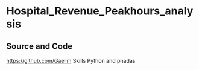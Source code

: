 # Hospital_Revenue_Peakhours_analysis


## Source and Code
https://github.com/Gaelim
Skills 
Python and pnadas
